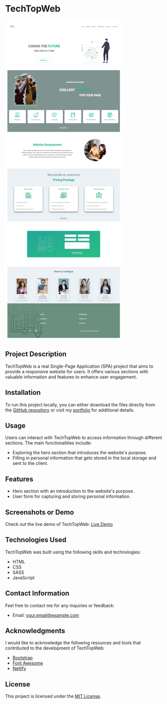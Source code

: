 # TechTopWeb

![TechTopWeb Screenshot](./img/techtopweb.png)

## Project Description

TechTopWeb is a real Single-Page Application (SPA) project that aims to provide a responsive website for users. It offers various sections with valuable information and features to enhance user engagement.

## Installation

To run this project locally, you can either download the files directly from the [GitHub repository](insert_github_repo_url_here) or visit my [portfolio](https://mirisabejko.netlify.app/) for additional details.

## Usage

Users can interact with TechTopWeb to access information through different sections. The main functionalities include:

- Exploring the hero section that introduces the website's purpose.
- Filling in personal information that gets stored in the local storage and sent to the client.

## Features

- Hero section with an introduction to the website's purpose.
- User form for capturing and storing personal information.

## Screenshots or Demo

Check out the live demo of TechTopWeb: [Live Demo](https://techtopweb.netlify.app/)

## Technologies Used

TechTopWeb was built using the following skills and technologies:

- HTML
- CSS
- SASS
- JavaScript

## Contact Information

Feel free to contact me for any inquiries or feedback:

- Email: your.email@example.com

## Acknowledgments

I would like to acknowledge the following resources and tools that contributed to the development of TechTopWeb:

- [Bootstrap](https://getbootstrap.com/)
- [Font Awesome](https://fontawesome.com/)
- [Netlify](https://www.netlify.com/)

## License

This project is licensed under the [MIT License](insert_license_url_here).
